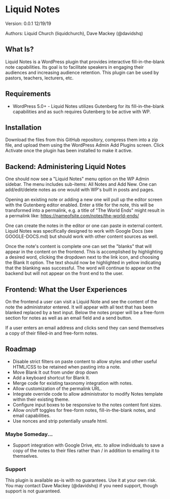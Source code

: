 # Liquid Notes
Version: 0.0.1 12/19/19

Authors: Liquid Church (liquidchurch), Dave Mackey (@davidshq)

## What Is?
Liquid Notes is a WordPress plugin that provides interactive fill-in-the-blank note capabilities. Its goal is to
facilitate speakers in engaging their audiences and increasing audience retention. This plugin can be used by pastors, teachers, lecturers, etc.

## Requirements
* WordPress 5.0+ - Liquid Notes utilizes Gutenberg for its fill-in-the-blank capabilities and as such requires Gutenberg to be active with WP.

## Installation
Download the files from this GitHub repository, compress them into a zip file, and upload them using the WordPress Admin Add Plugins screen. Click Activate once the plugin has been installed to make it active.

## Backend: Administering Liquid Notes
One should now see a "Liquid Notes" menu option on the WP Admin sidebar. The menu includes sub-items: All Notes and Add New. One can add/edit/delete notes as one would with WP's built in posts and pages.

Opening an existing note or adding a new one will pull up the editor screen with the Gutenberg editor enabled. Enter a title for the note, this will be transformed into a permalink, e.g. a title of "The World Ends" might result in a permalink like: https://nameofsite.com/notes/the-world-ends/

One can create the notes in the editor or one can paste in external content. Liquid Notes was specifically designed to work with Google Docs (see GOOGLE-DOCS.md) but should work with other content sources as well.

Once the note's content is complete one can set the "blanks" that will appear in the content on the frontend. This is accomplished by highlighting a desired word, clicking the dropdown next to the link icon, and choosing the Blank It option. The text should now be highlighted in yellow indicating that the blanking was successful. The word will continue to appear on the backend but will not appear on the front end to the user.

## Frontend: What the User Experiences
On the frontend a user can visit a Liquid Note and see the content of the note the administrator entered. It will appear with all text that has been blanked replaced by a text input. Below the notes proper will be a free-form section for notes as well as an email field and a send button.

If a user enters an email address and clicks send they can send themselves a copy of their filled-in and free-form notes.

## Roadmap
- Disable strict filters on paste content to allow styles and other useful HTML/CSS to be retained when pasting into
a note.
- Move Blank It out from under drop down
- Add a keyboard shortcut for Blank It.
- Merge code for existing taxonomy integration with notes.
- Allow customization of the permalink URL.
- Integrate override code to allow administrator to modify Notes template within their existing theme.
- Configure input boxes to be responsive to the notes content font sizes.
- Allow on/off toggles for free-form notes, fill-in-the-blank notes, and email capabilities.
- Use nonces and strip potentially unsafe html.

### Maybe Someday...
- Support integration with Google Drive, etc. to allow individuals to save a copy of the notes to their files rather
than / in addition to emailing it to themselves.

### Support
This plugin is available as-is with no guarantees. Use it at your own risk. You may contact Dave Mackey (@davidshq) if you need support, though support is not guaranteed.